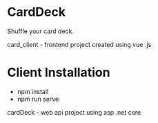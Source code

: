 # CardDeck
Shuffle your card deck.

card_client - frontend project created using vue .js
# Client Installation

- npm install
- npm run serve

cardDeck - web api project using asp .net core


